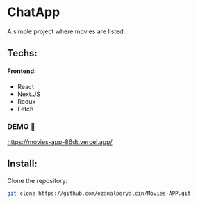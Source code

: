 # ChatApp
A simple project where movies are listed.

## Techs:

#### Frontend:

- React
- Next.JS
- Redux
- Fetch

### DEMO 🔴

https://movies-app-86dt.vercel.app/

## Install:

Clone the repository:

```bash
git clone https://github.com/ozanalperyalcin/Movies-APP.git
```